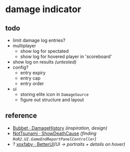 # damage indicator

## todo
- limit damage log entries?
- multiplayer
    - show log for spectated
    - show log for hovered player in 'scoreboard'
- show log on results *(untested)*
- config?
    - entry expiry
    - entry cap
    - entry order
- ui
    - storing elite icon in `DamageSource`
    - figure out structure and layout

## reference

- [Bubbet · DamageHistory](https://github.com/Bubbet/Risk-Of-Rain-Mods/tree/master/DamageHistory) *(inspiration, design)*
- [NotTsunami · ShowDeathCause](https://github.com/NotTsunami/ShowDeathCause) *(finding `RoR2.UI.GameEndReportPanelController`)*
- ? [xoxfaby · BetterUI](https://github.com/xoxfaby/BetterUI)*(UI → portraits + details on hover)*
